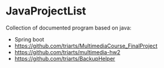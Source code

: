 # JavaProjectList
Collection of documented program based on java:

* Spring boot
* https://github.com/triarts/MultimediaCourse_FinalProject
* https://github.com/triarts/multimedia-hw2
* https://github.com/triarts/BackupHelper
